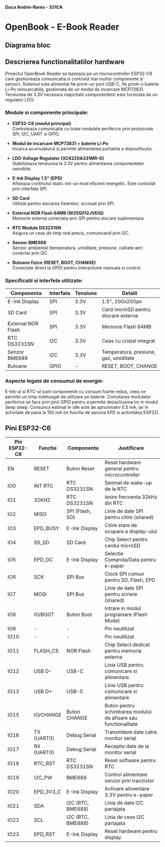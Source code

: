 **Duca Andrei-Rares - 331CA**

# OpenBook - E-Book Reader

## Diagrama bloc

## Descrierea functionalitatilor hardware

Proiectul OpenBook Reader se bazeaza pe un microcontroller ESP32-C6 care gestioneaza comunicatia si controlul mai multor componente si senzori. Sistemul este alimentat fie printr-un port USB-C, fie printr-o baterie Li-Po reincarcabila, gestionata de un modul de incarcare MCP73831. Tensiunea de 3.3V necesara majoritatii componentelor este furnizata de un regulator LDO.

### Module si componente principale:

- **ESP32-C6 (modul principal)**  
  Controleaza comunicatia cu toate modulele periferice prin protocoale SPI, I2C, UART si GPIO.

- **Modul de incarcare MCP73831 + baterie Li-Po**  
  Incarca acumulatorul si permite alimentarea portabila a dispozitivului.

- **LDO Voltage Regulator (XC6220A331MR-G)**  
  Stabilizeaza tensiunea la 3.3V pentru alimentarea componentelor sensibile.

- **E-Ink Display 1.5" (EPD)**  
  Afiseaza continutul static intr-un mod eficient energetic. Este controlat prin interfata SPI.

- **SD Card**  
  Utilizat pentru stocarea fisierelor, accesat prin SPI.

- **External NOR Flash 64MB (W25Q512JVEIQ)**  
  Memorie externa conectata prin SPI pentru stocare suplimentara.

- **RTC Module DS3231SN**  
  Asigura un ceas de timp real precis, comunicand prin I2C.

- **Sensor BME688**  
  Senzor ambiental (temperatura, umiditate, presiune, calitate aer) conectat prin I2C.

- **Butoane fizice (RESET, BOOT, CHANGE)**  
  Conectate direct la GPIO pentru interactiune manuala si control.

### Specificatii si interfete utilizate:

| Componenta             | Interfata       | Tensiune  | Detalii                                    |
|------------------------|-----------------|-----------|---------------------------------------------|
| E-Ink Display          | SPI             | 3.3V      | 1.5", 200x200px                             |
| SD Card                | SPI             | 3.3V      | Card microSD pentru stocare externa         |
| External NOR Flash     | SPI             | 3.3V      | Memorie Flash 64MB                          |
| RTC DS3231SN           | I2C             | 3.3V      | Ceas cu cristal integrat                    |
| Senzor BME688          | I2C             | 3.3V      | Temperatura, presiune, gaz, umiditate       |
| Butoane                | GPIO            | -         | RESET, BOOT, CHANGE                         |

### Aspecte legate de consumul de energie:

E-Ink-ul si RTC-ul sunt componente cu consum foarte redus, ceea ce permite un timp indelungat de utilizare pe baterie. Comutarea modulelor periferice se face prin pinii GPIO pentru a permite dezactivarea lor in modul deep sleep. Consumul estimat in idle este de aproximativ 0.5 mA, iar in activitate de pana la 150 mA (in functie de sarcina EPD si activitatea ESP32).


## Pini ESP32-C6

| Pin ESP32-C6 | Functie            | Componenta          | Justificare                                                                 |
|--------------|--------------------|----------------------|------------------------------------------------------------------------------|
| EN           | RESET              | Buton Reset          | Reset hardware general pentru microcontroller                               |
| IO0          | INT RTC            | RTC DS3231SN         | Semnal de wake-up de la RTC                                                 |
| IO1          | 32KHZ              | RTC DS3231SN         | Iesire frecventa 32kHz din RTC                                               |
| IO2          | MISO               | SPI (Flash, SD)      | Linie de date SPI pentru citire (shared)                                    |
| IO3          | EPD_BUSY           | E-Ink Display         | Citire stare de ocupare a display-ului                                      |
| IO4          | SS_SD              | SD Card              | Chip Select pentru cardul microSD                                           |
| IO5          | EPD_DC             | E-Ink Display         | Selectie Comanda/Data pentru e-paper                                        |
| IO6          | SCK                | SPI Bus              | Clock SPI comun pentru SD, Flash, EPD                                       |
| IO7          | MOSI               | SPI Bus              | Linie de date SPI pentru scriere (shared)                                   |
| IO8          | IO/BOOT            | Buton Boot           | Intrare in modul programare (Flash Mode)                                    |
| IO9          | -                  | -                    | Pin neutilizat                                                              |
| IO10         | -                  | -                    | Pin neutilizat                                                              |
| IO11         | FLASH_CS           | NOR Flash            | Chip Select dedicat pentru memoria externa                                  |
| IO12         | USB D-             | USB-C                | Linie USB pentru comunicare si alimentare                                   |
| IO13         | USB D+             | USB-C                | Linie USB pentru comunicare si alimentare                                   |
| IO15         | IO/CHANGE          | Buton CHANGE         | Buton pentru schimbarea modului de afisare sau functionalitate              |
| IO16         | TX (UART0)         | Debug Serial         | Transmitere date catre monitor serial                                       |
| IO17         | RX (UART0)         | Debug Serial         | Receptie date de la monitor serial                                          |
| IO18         | RTC_RST            | RTC DS3231SN         | Reset software pentru RTC                                                   |
| IO19         | I2C_PW             | BME688               | Control alimentare senzor prin tranzistor                                   |
| IO20         | EPD_3V3_C          | E-Ink Display         | Activare alimentare 3.3V pentru e-paper                                     |
| IO21         | SDA                | I2C (RTC, BME688)    | Linia de date I2C partajata                                                 |
| IO22         | SCL                | I2C (RTC, BME688)    | Linia de ceas I2C partajata                                                 |
| IO23         | EPD_RST            | E-Ink Display         | Reset hardware pentru display                                               |

